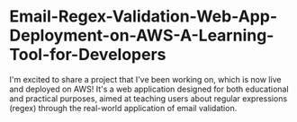 # Email-Regex-Validation-Web-App-Deployment-on-AWS-A-Learning-Tool-for-Developers
I'm excited to share a project that I've been working on, which is now live and deployed on AWS! It's a web application designed for both educational and practical purposes, aimed at teaching users about regular expressions (regex) through the real-world application of email validation.
